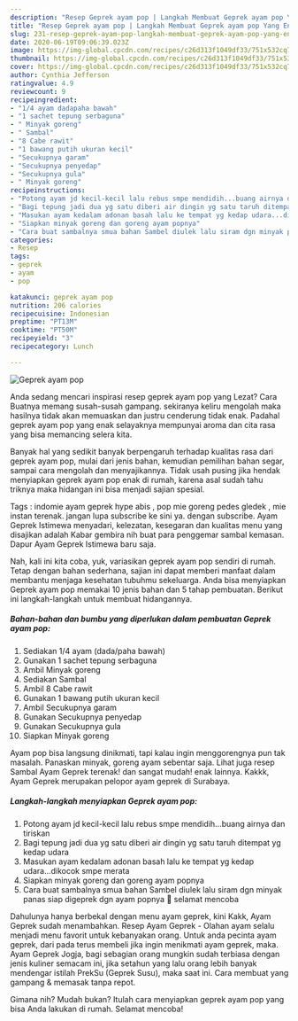 ```yaml
---
description: "Resep Geprek ayam pop | Langkah Membuat Geprek ayam pop Yang Enak Dan Lezat"
title: "Resep Geprek ayam pop | Langkah Membuat Geprek ayam pop Yang Enak Dan Lezat"
slug: 231-resep-geprek-ayam-pop-langkah-membuat-geprek-ayam-pop-yang-enak-dan-lezat
date: 2020-06-19T09:06:39.023Z
image: https://img-global.cpcdn.com/recipes/c26d313f1049df33/751x532cq70/geprek-ayam-pop-foto-resep-utama.jpg
thumbnail: https://img-global.cpcdn.com/recipes/c26d313f1049df33/751x532cq70/geprek-ayam-pop-foto-resep-utama.jpg
cover: https://img-global.cpcdn.com/recipes/c26d313f1049df33/751x532cq70/geprek-ayam-pop-foto-resep-utama.jpg
author: Cynthia Jefferson
ratingvalue: 4.9
reviewcount: 9
recipeingredient:
- "1/4 ayam dadapaha bawah"
- "1 sachet tepung serbaguna"
- " Minyak goreng"
- " Sambal"
- "8 Cabe rawit"
- "1 bawang putih ukuran kecil"
- "Secukupnya garam"
- "Secukupnya penyedap"
- "Secukupnya gula"
- " Minyak goreng"
recipeinstructions:
- "Potong ayam jd kecil-kecil lalu rebus smpe mendidih...buang airnya dan tiriskan"
- "Bagi tepung jadi dua yg satu diberi air dingin yg satu taruh ditempat yg kedap udara"
- "Masukan ayam kedalam adonan basah lalu ke tempat yg kedap udara...dikocok smpe merata"
- "Siapkan minyak goreng dan goreng ayam popnya"
- "Cara buat sambalnya smua bahan Sambel diulek lalu siram dgn minyak panas siap digeprek dgn ayam popnya 🤗 selamat mencoba"
categories:
- Resep
tags:
- geprek
- ayam
- pop

katakunci: geprek ayam pop 
nutrition: 206 calories
recipecuisine: Indonesian
preptime: "PT13M"
cooktime: "PT50M"
recipeyield: "3"
recipecategory: Lunch

---
```



![Geprek ayam pop](https://img-global.cpcdn.com/recipes/c26d313f1049df33/751x532cq70/geprek-ayam-pop-foto-resep-utama.jpg)

Anda sedang mencari inspirasi resep geprek ayam pop yang Lezat? Cara Buatnya memang susah-susah gampang. sekiranya keliru mengolah maka hasilnya tidak akan memuaskan dan justru cenderung tidak enak. Padahal geprek ayam pop yang enak selayaknya mempunyai aroma dan cita rasa yang bisa memancing selera kita.

Banyak hal yang sedikit banyak berpengaruh terhadap kualitas rasa dari geprek ayam pop, mulai dari jenis bahan, kemudian pemilihan bahan segar, sampai cara mengolah dan menyajikannya. Tidak usah pusing jika hendak menyiapkan geprek ayam pop enak di rumah, karena asal sudah tahu triknya maka hidangan ini bisa menjadi sajian spesial.

Tags : indomie ayam geprek hype abis , pop mie goreng pedes gledek , mie instan terenak. jangan lupa subscribe ke sini ya. dengan subscribe. Ayam Geprek Istimewa menyadari, kelezatan, kesegaran dan kualitas menu yang disajikan adalah Kabar gembira nih buat para penggemar sambal kemasan. Dapur Ayam Geprek Istimewa baru saja.


Nah, kali ini kita coba, yuk, variasikan geprek ayam pop sendiri di rumah. Tetap dengan bahan sederhana, sajian ini dapat memberi manfaat dalam membantu menjaga kesehatan tubuhmu sekeluarga. Anda bisa menyiapkan Geprek ayam pop memakai 10 jenis bahan dan 5 tahap pembuatan. Berikut ini langkah-langkah untuk membuat hidangannya.

<!--inarticleads1-->

##### Bahan-bahan dan bumbu yang diperlukan dalam pembuatan Geprek ayam pop:

1. Sediakan 1/4 ayam (dada/paha bawah)
1. Gunakan 1 sachet tepung serbaguna
1. Ambil  Minyak goreng
1. Sediakan  Sambal
1. Ambil 8 Cabe rawit
1. Gunakan 1 bawang putih ukuran kecil
1. Ambil Secukupnya garam
1. Gunakan Secukupnya penyedap
1. Gunakan Secukupnya gula
1. Siapkan  Minyak goreng


Ayam pop bisa langsung dinikmati, tapi kalau ingin menggorengnya pun tak masalah. Panaskan minyak, goreng ayam sebentar saja. Lihat juga resep Sambal Ayam Geprek terenak! dan sangat mudah! enak lainnya. Kakkk, Ayam Geprek merupakan pelopor ayam geprek di Surabaya. 

<!--inarticleads2-->

##### Langkah-langkah menyiapkan Geprek ayam pop:

1. Potong ayam jd kecil-kecil lalu rebus smpe mendidih...buang airnya dan tiriskan
1. Bagi tepung jadi dua yg satu diberi air dingin yg satu taruh ditempat yg kedap udara
1. Masukan ayam kedalam adonan basah lalu ke tempat yg kedap udara...dikocok smpe merata
1. Siapkan minyak goreng dan goreng ayam popnya
1. Cara buat sambalnya smua bahan Sambel diulek lalu siram dgn minyak panas siap digeprek dgn ayam popnya 🤗 selamat mencoba


Dahulunya hanya berbekal dengan menu ayam geprek, kini Kakk, Ayam Geprek sudah menambahkan. Resep Ayam Geprek - Olahan ayam selalu menjadi menu favorit untuk kebanyakan orang. Untuk anda pecinta ayam geprek, dari pada terus membeli jika ingin menikmati ayam geprek, maka. Ayam Geprek Jogja, bagi sebagian orang mungkin sudah terbiasa dengan jenis kuliner semacam ini, jika setahun yang lalu orang lebih banyak mendengar istilah PrekSu (Geprek Susu), maka saat ini. Cara membuat yang gampang &amp; memasak tanpa repot. 

Gimana nih? Mudah bukan? Itulah cara menyiapkan geprek ayam pop yang bisa Anda lakukan di rumah. Selamat mencoba!
